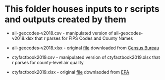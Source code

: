 # This folder houses inputs to r scripts and outputs created by them
- all-geocodes-v2018.csv - manipulated version of all-geocodes-v2018.xlsx that r parses for FIPS Codes and County Names

- all-geocodes-v2018.xlsx - original [file](https://www2.census.gov/programs-surveys/popest/geographies/2018/all-geocodes-v2018.xlsx) downloaded from [Census Bureau](https://www.census.gov/geographies/reference-files/2018/demo/popest/2018-fips.html)

- ctyfactbook2019.csv - manipulated version of ctyfactbook2019.xlsx that r parses for county-level air quality

- ctyfactbook2019.xlsx - original [file](https://www.epa.gov/sites/production/files/2020-06/ctyfactbook2019.xlsx) downlaoded from [EPA](https://www.epa.gov/air-trends/air-quality-cities-and-counties)
